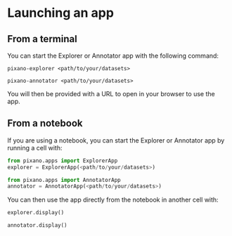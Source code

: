 # Launching an app

## From a terminal

You can start the Explorer or Annotator app with the following command:

```shell
pixano-explorer <path/to/your/datasets>
```

```shell
pixano-annotator <path/to/your/datasets>
```

You will then be provided with a URL to open in your browser to use the app.

## From a notebook

If you are using a notebook, you can start the Explorer or Annotator app by running a cell with:

```python
from pixano.apps import ExplorerApp
explorer = ExplorerApp(<path/to/your/datasets>)
```

```python
from pixano.apps import AnnotatorApp
annotator = AnnotatorApp(<path/to/your/datasets>)
```

You can then use the app directly from the notebook in another cell with:

```python
explorer.display()
```

```python
annotator.display()
```